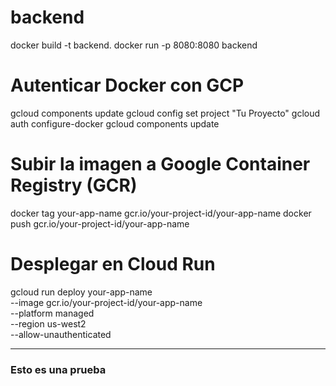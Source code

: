 # backend

docker build -t backend.
docker run -p 8080:8080 backend

# Autenticar Docker con GCP
gcloud components update
gcloud config set project "Tu Proyecto"
gcloud auth configure-docker
gcloud components update

# Subir la imagen a Google Container Registry (GCR)
docker tag your-app-name gcr.io/your-project-id/your-app-name
docker push gcr.io/your-project-id/your-app-name

# Desplegar en Cloud Run
gcloud run deploy your-app-name \
--image gcr.io/your-project-id/your-app-name \
--platform managed \
--region us-west2 \
--allow-unauthenticated

---

### Esto es una prueba
